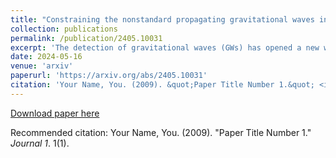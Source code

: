 ```yaml
---
title: "Constraining the nonstandard propagating gravitational waves in the cosmological background with GWTC-3"
collection: publications
permalink: /publication/2405.10031
excerpt: 'The detection of gravitational waves (GWs) has opened a new window to test the fundamental nature of gravity. We present constraints on the nonstandard propagation of GWs using the spectral siren method applied to binary black hole (BBH) mergers from the third Gravitational-Wave Transient Catalog (GWTC-3). The spectral siren method exploits the redshift distribution of BBHs to probe the cosmic expansion history and break degeneracies between cosmology and modified gravity effects. We focus on the friction term $\nu$ in the nonstandard GW propagation equation, which characterizes the running of the Planck mass. Assuming the standard $\Lambda$CDM cosmology, we find $\nu = 0.5^{+3.5}_{-2.6}$ (median and $90\%$ credible interval), improving upon previous constraints from the bright siren event GW170817 by an order of magnitude. This improvement is due to the higher redshifts of BBHs in GWTC-3, reaching up to $z \sim 1$. Our result suggests that the propagation of GWs is consistent with the predictions of general relativity, placing limits on modified gravity theories that predict a time-varying Planck mass. As the sensitivity of GW detectors improves, the spectral siren method will provide a powerful tool for testing gravity on cosmological scales and probing the physics of the early Universe.'
date: 2024-05-16
venue: 'arxiv'
paperurl: 'https://arxiv.org/abs/2405.10031'
citation: 'Your Name, You. (2009). &quot;Paper Title Number 1.&quot; <i>Journal 1</i>. 1(1).'
---
```


[Download paper here](https://arxiv.org/pdf/2405.10031)

Recommended citation: Your Name, You. (2009). "Paper Title Number 1." <i>Journal 1</i>. 1(1).
